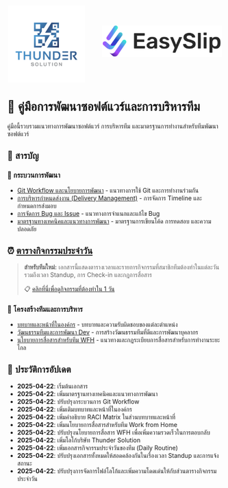 <p align="center" style="display: flex; justify-content: center; align-items: center; gap: 40px;">
  <img src="assets/images/thunder-solution-logo.png" alt="Thunder Solution Logo" width="180"/>
  <img src="assets/images/Design-V3-02-768x203.png" alt="Design V3 Logo" width="280" style="margin-top: -15px;"/>
</p>

# 📘 คู่มือการพัฒนาซอฟต์แวร์และการบริหารทีม

คู่มือนี้รวบรวมแนวทางการพัฒนาซอฟต์แวร์ การบริหารทีม และมาตรฐานการทำงานสำหรับทีมพัฒนาซอฟต์แวร์

## 📑 สารบัญ

### 🚀 กระบวนการพัฒนา
- [Git Workflow และนโยบายการพัฒนา](docs/workflow/git-workflow.md) - แนวทางการใช้ Git และการทำงานร่วมกัน
- [การบริหารกำหนดส่งงาน (Delivery Management)](docs/workflow/delivery-management.md) - การจัดการ Timeline และกำหนดการส่งมอบ
- [การจัดการ Bug และ Issue](docs/workflow/bug-fix.md) - แนวทางการจำแนกและแก้ไข Bug
- [มาตรฐานทางเทคนิคและแนวทางการพัฒนา](docs/standards/technical-standards.md) - มาตรฐานการเขียนโค้ด การทดสอบ และความปลอดภัย

## ⏰ [ตารางกิจกรรมประจำวัน](docs/workflow/daily-routine.md)
> **สำหรับทีมใหม่:** เอกสารนี้แสดงตารางเวลาและรายการกิจกรรมที่สมาชิกทีมต้องทำในแต่ละวัน รวมถึงเวลา Standup, การ Check-in และกฎการสื่อสาร
> 
> 📋 [คลิกที่นี่เพื่อดูกิจกรรมที่ต้องทำใน 1 วัน](docs/workflow/daily-routine.md)

### 👥 โครงสร้างทีมและการบริหาร
- [บทบาทและหน้าที่ในองค์กร](docs/team/roles-responsibilities.md) - บทบาทและความรับผิดชอบของแต่ละตำแหน่ง
- [วัฒนธรรมทีมและการพัฒนา Dev](docs/team/team-culture-development.md) - การสร้างวัฒนธรรมทีมที่ดีและการพัฒนาบุคลากร
- [นโยบายการสื่อสารสำหรับทีม WFH](docs/team/communication-policy.md) - แนวทางและกฎระเบียบการสื่อสารสำหรับการทำงานระยะไกล

## 📅 ประวัติการอัปเดต

- **2025-04-22**: เริ่มต้นเอกสาร
- **2025-04-22**: เพิ่มมาตรฐานทางเทคนิคและแนวทางการพัฒนา
- **2025-04-22**: ปรับปรุงกระบวนการ Git Workflow
- **2025-04-22**: เพิ่มเติมบทบาทและหน้าที่ในองค์กร
- **2025-04-22**: เพิ่มคำอธิบาย RACI Matrix ในส่วนบทบาทและหน้าที่
- **2025-04-22**: เพิ่มนโยบายการสื่อสารสำหรับทีม Work from Home
- **2025-04-22**: ปรับปรุงนโยบายการสื่อสาร WFH เพื่อเพิ่มความรวดเร็วในการตอบกลับ
- **2025-04-22**: เพิ่มโลโก้บริษัท Thunder Solution
- **2025-04-22**: เพิ่มเอกสารกิจกรรมประจำวันของทีม (Daily Routine)
- **2025-04-22**: ปรับปรุงเอกสารทั้งหมดให้สอดคล้องกันในเรื่องเวลา Standup และการแจ้งสถานะ
- **2025-04-22**: ปรับปรุงการจัดการไฟล์โลโก้และเพิ่มความโดดเด่นให้กับส่วนตารางกิจกรรมประจำวัน